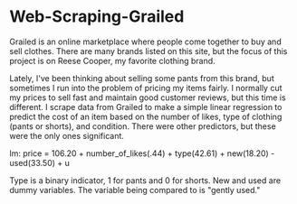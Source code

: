 # Web-Scraping-Grailed
Grailed is an online marketplace where people come together to buy and sell clothes. There are many brands listed on this site, but the focus of this project 
is on Reese Cooper, my favorite clothing brand.

Lately, I've been thinking about selling some pants from this brand, but sometimes I run into the problem of pricing my items fairly. I normally cut my prices to sell fast 
and maintain good customer reviews, but this time is different. I scrape data from Grailed to make a simple linear regression to predict the cost of an item based on the number of likes, type of clothing (pants or shorts),
and condition. There were other predictors, but these were the only ones significant.

lm: price = 106.20 + number_of_likes(.44) + type(42.61) + new(18.20) - used(33.50) + u

Type is a binary indicator, 1 for pants and 0 for shorts. New and used are dummy variables. The variable being compared to is "gently used." 
